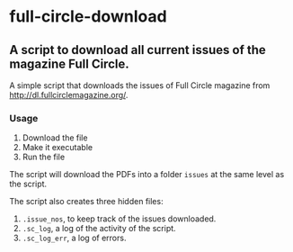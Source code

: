 # full-circle-download

## A script to download all current issues of the magazine Full Circle.

A simple script that downloads the issues of Full Circle magazine from http://dl.fullcirclemagazine.org/.

### Usage
1. Download the file
2. Make it executable
3. Run the file

The script will download the PDFs into a folder `issues` at the same level as the script.

The script also creates three hidden files:
1. `.issue_nos`, to keep track of the issues downloaded.
2. `.sc_log`, a log of the activity of the script.
3. `.sc_log_err`, a log of errors.

